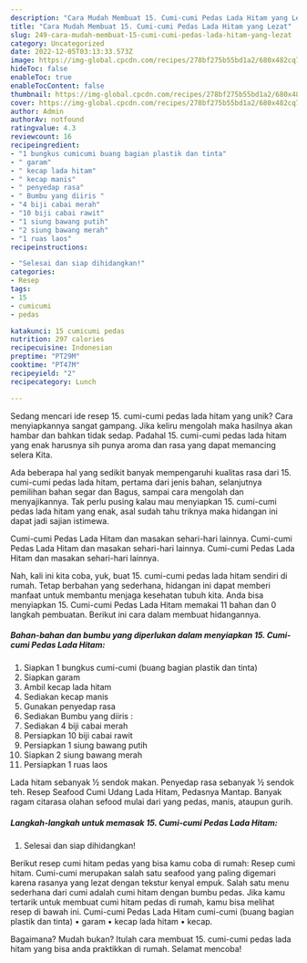 ```yaml
---
description: "Cara Mudah Membuat 15. Cumi-cumi Pedas Lada Hitam yang Lezat"
title: "Cara Mudah Membuat 15. Cumi-cumi Pedas Lada Hitam yang Lezat"
slug: 249-cara-mudah-membuat-15-cumi-cumi-pedas-lada-hitam-yang-lezat
category: Uncategorized
date: 2022-12-05T03:13:33.573Z
image: https://img-global.cpcdn.com/recipes/278bf275b55bd1a2/680x482cq70/15-cumi-cumi-pedas-lada-hitam-foto-resep-utama.jpg
hideToc: false
enableToc: true
enableTocContent: false
thumbnail: https://img-global.cpcdn.com/recipes/278bf275b55bd1a2/680x482cq70/15-cumi-cumi-pedas-lada-hitam-foto-resep-utama.jpg
cover: https://img-global.cpcdn.com/recipes/278bf275b55bd1a2/680x482cq70/15-cumi-cumi-pedas-lada-hitam-foto-resep-utama.jpg
author: Admin
authorAv: notfound
ratingvalue: 4.3
reviewcount: 16
recipeingredient:
- "1 bungkus cumicumi buang bagian plastik dan tinta"
- " garam"
- " kecap lada hitam"
- " kecap manis"
- " penyedap rasa"
- " Bumbu yang diiris "
- "4 biji cabai merah"
- "10 biji cabai rawit"
- "1 siung bawang putih"
- "2 siung bawang merah"
- "1 ruas laos"
recipeinstructions:

- "Selesai dan siap dihidangkan!"
categories:
- Resep
tags:
- 15
- cumicumi
- pedas

katakunci: 15 cumicumi pedas 
nutrition: 297 calories
recipecuisine: Indonesian
preptime: "PT29M"
cooktime: "PT47M"
recipeyield: "2"
recipecategory: Lunch

---
```





Sedang mencari ide resep 15. cumi-cumi pedas lada hitam yang unik? Cara menyiapkannya sangat gampang. Jika keliru mengolah maka hasilnya akan hambar dan bahkan tidak sedap. Padahal 15. cumi-cumi pedas lada hitam yang enak harusnya sih punya aroma dan rasa yang dapat memancing selera Kita.





Ada beberapa hal yang sedikit banyak mempengaruhi kualitas rasa dari 15. cumi-cumi pedas lada hitam, pertama dari jenis bahan, selanjutnya pemilihan bahan segar dan Bagus, sampai cara mengolah dan menyajikannya. Tak perlu pusing kalau mau menyiapkan 15. cumi-cumi pedas lada hitam yang enak,      asal sudah tahu triknya maka hidangan ini dapat jadi sajian istimewa.














Cumi-cumi Pedas Lada Hitam dan masakan sehari-hari lainnya. Cumi-cumi Pedas Lada Hitam dan masakan sehari-hari lainnya. Cumi-cumi Pedas Lada Hitam dan masakan sehari-hari lainnya.






Nah, kali ini kita coba, yuk, buat 15. cumi-cumi pedas lada hitam sendiri di rumah. Tetap berbahan yang sederhana, hidangan ini dapat memberi manfaat untuk membantu menjaga kesehatan tubuh kita. Anda bisa menyiapkan 15. Cumi-cumi Pedas Lada Hitam memakai 11 bahan dan 0 langkah pembuatan. Berikut ini cara dalam membuat hidangannya.

<!--inarticleads1-->

##### Bahan-bahan dan bumbu yang diperlukan dalam menyiapkan 15. Cumi-cumi Pedas Lada Hitam:

1. Siapkan 1 bungkus cumi-cumi (buang bagian plastik dan tinta)
1. Siapkan  garam
1. Ambil  kecap lada hitam
1. Sediakan  kecap manis
1. Gunakan  penyedap rasa
1. Sediakan  Bumbu yang diiris :
1. Sediakan 4 biji cabai merah
1. Persiapkan 10 biji cabai rawit
1. Persiapkan 1 siung bawang putih
1. Siapkan 2 siung bawang merah
1. Persiapkan 1 ruas laos


Lada hitam sebanyak ½ sendok makan. Penyedap rasa sebanyak ½ sendok teh. Resep Seafood Cumi Udang Lada Hitam, Pedasnya Mantap. Banyak ragam citarasa olahan sefood mulai dari yang pedas, manis, ataupun gurih. 

<!--inarticleads2-->

##### Langkah-langkah untuk memasak 15. Cumi-cumi Pedas Lada Hitam:


1. Selesai dan siap dihidangkan!

Berikut resep cumi hitam pedas yang bisa kamu coba di rumah: Resep cumi hitam. Cumi-cumi merupakan salah satu seafood yang paling digemari karena rasanya yang lezat dengan tekstur kenyal empuk. Salah satu menu sederhana dari cumi adalah cumi hitam dengan bumbu pedas. Jika kamu tertarik untuk membuat cumi hitam pedas di rumah, kamu bisa melihat resep di bawah ini. Cumi-cumi Pedas Lada Hitam cumi-cumi (buang bagian plastik dan tinta) • garam • kecap lada hitam • kecap. 

Bagaimana? Mudah bukan? Itulah cara membuat 15. cumi-cumi pedas lada hitam yang bisa anda praktikkan di rumah. Selamat mencoba!
